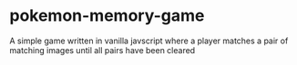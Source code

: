 # pokemon-memory-game
A simple game written in vanilla javscript where a player matches a pair of matching images until all pairs have been cleared
